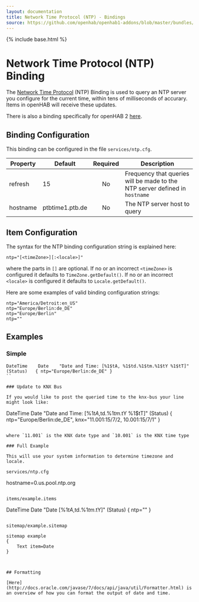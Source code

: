 ```yaml
---
layout: documentation
title: Network Time Protocol (NTP) - Bindings
source: https://github.com/openhab/openhab1-addons/blob/master/bundles/binding/org.openhab.binding.ntp/README.md
---
```


<!-- Attention authors: Do not edit directly. Please add your changes to the appropriate source repository -->

{% include base.html %}

# Network Time Protocol (NTP) Binding

The [Network Time Protocol](https://en.wikipedia.org/wiki/Network_Time_Protocol) (NTP) Binding is used to query an NTP server you configure for the current time, within tens of milliseconds of accurary.  Items in openHAB will receive these updates.

There is also a binding specifically for openHAB 2 [here](http://docs.openhab.org/addons/bindings/ntp/readme.html).

## Binding Configuration

This binding can be configured in the file `services/ntp.cfg`.

| Property | Default | Required | Description |
|----------|---------|:--------:|-------------|
| refresh  | 15      |    No    | Frequency that queries will be made to the NTP server defined in `hostname` |
| hostname | ptbtime1.ptb.de | No | The NTP server host to query |    

## Item Configuration

The syntax for the NTP binding configuration string is explained here:

```
ntp="[<timeZone>][:<locale>]"
```

where the parts in `[]` are optional. If no or an incorrect `<timeZone>` is configured it defaults to `TimeZone.getDefault()`. If no or an incorrect `<locale>` is configured it defaults to `Locale.getDefault()`.

Here are some examples of valid binding configuration strings:

```
ntp="America/Detroit:en_US"
ntp="Europe/Berlin:de_DE"
ntp="Europe/Berlin"
ntp=""
```

## Examples

### Simple

```
DateTime    Date    "Date and Time: [%1$tA, %1$td.%1$tm.%1$tY %1$tT]"  (Status)   { ntp="Europe/Berlin:de_DE" } 
``

### Update to KNX Bus

If you would like to post the queried time to the knx-bus your line might look like:

```
DateTime    Date    "Date and Time: [%1$tA, %1$td.%1$tm.%1$tY %1$tT]"  (Status)    { ntp="Europe/Berlin:de_DE", knx="11.001:15/7/2, 10.001:15/7/1" } 
```

where `11.001` is the KNX date type and `10.001` is the KNX time type

### Full Example

This will use your system information to determine timezone and locale.

services/ntp.cfg

```
hostname=0.us.pool.ntp.org
```

items/example.items

```
DateTime    Date    "Date [%1$tA, %1$td.%1$tm.%1$tY]"   (Status)    { ntp="" }
```

sitemap/example.sitemap

```
    sitemap example
    {
        Text item=Date
    }
```


## Formatting

[Here](http://docs.oracle.com/javase/7/docs/api/java/util/Formatter.html) is an overview of how you can format the output of date and time.
